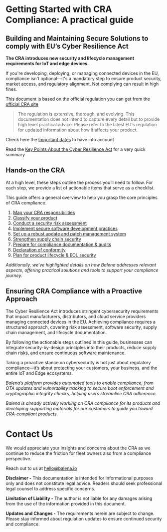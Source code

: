 # Getting Started with CRA Compliance: A practical guide

## Building and Maintaining Secure Solutions to comply with EU’s Cyber Resilience Act 


**The CRA introduces new security and lifecycle management requirements for IoT and edge devices.**

If you're developing, deploying, or managing connected devices in the EU, compliance isn't optional—it's a mandatory step to ensure product security, market access, and regulatory alignment. Not complying can result in high fines.

This document is based on the official regulation you can get from the [official CRA site](https://eur-lex.europa.eu/legal-content/EN/TXT/?uri=CELEX%3A32024R2847) 

> The regulation is extensive, thorough, and evolving. This documentation does not intend to capture every detail but to provide high level practical advice. Please refer to the latest EU's regulation for updated information about how it affects your product.

Check here the [Important dates](important_dates.md) to have into account

Read the [Key Points About the Cyber Resilience Act](key_points_about_CRA.md) for a very quick summary

## Hands-on the CRA 

At a high level, these steps outline the process you’ll need to follow. For each step, we provide a list of actionable items that serve as a checklist.

This guide offers a general overview to help you grasp the core principles of CRA compliance.

1. [Map your CRA responsibilities](docs/map_your_CRA_responsibilities.md)
2. [Classify your product](docs/classify_your_product.md)
3. [Conduct a security risk assessment](docs/cybersecurity_risk_assessment.md)
4. [Implement secure software development practices](docs/implement_secure_development_practices.md)
5. [Set up a robust update and patch management system](docs/update_and_patch_management_system.md)
6. [Strengthen supply chain security](docs/supply_chain_security.md)
7. [Prepare for compliance documentation & audits](docs/compliance_documentation_and_audits.md)
8. [Declaration of conformity](docs/declaration_of_conformity.md)
9. [Plan for product lifecycle & EOL security](docs/product_lifecycle_and_EOL.md)

*Additionally, we’ve highlighted details on how Balena addresses relevant aspects, offering practical solutions and tools to support your compliance journey.*

## Ensuring CRA Compliance with a Proactive Approach

The Cyber Resilience Act introduces stringent cybersecurity requirements that impact manufacturers, distributors, and cloud service providers managing connected devices in the EU. Achieving compliance requires a structured approach, covering risk assessment, software security, supply chain management, and lifecycle documentation.

By following the actionable steps outlined in this guide, businesses can integrate security-by-design principles into their products, reduce supply chain risks, and ensure continuous software maintenance. 

Taking a proactive stance on cybersecurity is not just about regulatory compliance—it’s about protecting your customers, your business, and the entire IoT and Edge ecosystems.

*Balena’s platform provides automated tools to enable compliance, from OTA updates and vulnerability tracking to secure boot enforcement and cryptographic integrity checks, helping users streamline CRA adherence.*

*Balena is already actively working on CRA compliance for its products and developing supporting materials for our customers to guide you toward CRA-compliant products.*

# Contact Us

We would appreciate your insights and concerns about the CRA as we continue to reduce the friction for fleet owners also from a compliance perspective. 

Reach out to us at [hello@balena.io](mailto:hello@balena.io) 

**Disclaimer \-** This documentation is intended for informational purposes only and does not constitute legal advice. Readers should seek professional legal counsel to address specific concerns.

**Limitation of Liability \-** The author is not liable for any damages arising from the use of the information provided in this document.

**Updates and Changes \-** The requirements herein are subject to change. Please stay informed about regulation updates to ensure continued security and compliance.

